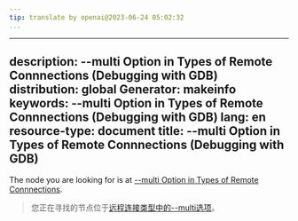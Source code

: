 ```yaml
---
tip: translate by openai@2023-06-24 05:02:32
...
```

---
description: \--multi Option in Types of Remote Connnections (Debugging with GDB)
distribution: global
Generator: makeinfo
keywords: \--multi Option in Types of Remote Connnections (Debugging with GDB)
lang: en
resource-type: document
title: \--multi Option in Types of Remote Connnections (Debugging with GDB)
---

The node you are looking for is at [\--multi Option in Types of Remote Connnections](Connecting.html#g_t_002d_002dmulti-Option-in-Types-of-Remote-Connnections).

> 您正在寻找的节点位于[远程连接类型中的--multi选项](Connecting.html#g_t_002d_002dmulti-Option-in-Types-of-Remote-Connnections)。
